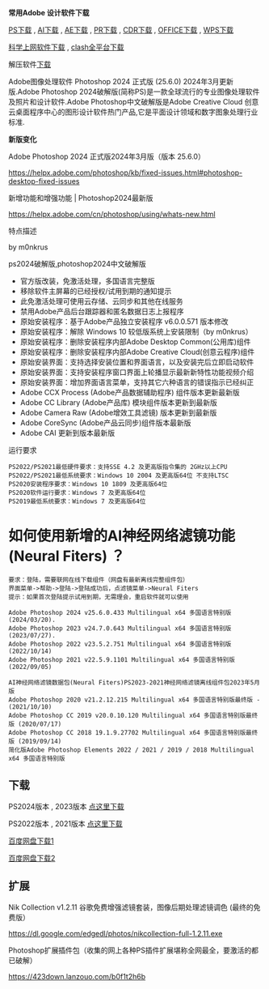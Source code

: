 **常用Adobe 设计软件下载**

[PS下载](ps) , [AI下载](ai) , [AE下载](ae) , [PR下载](pr) , [CDR下载](cdr) , [OFFICE下载](office) , [WPS下载](wps)

[科学上网软件下载](dl) , [clash全平台下载](dl)

解压软件[下载](https://wwo.lanzoul.com/ik8KH1ryv98b)

Adobe图像处理软件 Photoshop 2024 正式版 (25.6.0) 2024年3月更新版.Adobe Photoshop 2024破解版(简称PS)是一款全球流行的专业图像处理软件及照片和设计软件.Adobe Photoshop中文破解版是Adobe Creative Cloud 创意云桌面程序中心的图形设计软件热门产品,它是平面设计领域和数字图象处理行业标准.

**新版变化**

Adobe Photoshop 2024 正式版2024年3月版（版本 25.6.0）

https://helpx.adobe.com/photoshop/kb/fixed-issues.html#photoshop-desktop-fixed-issues

新增功能和增强功能 | Photoshop2024最新版

https://helpx.adobe.com/cn/photoshop/using/whats-new.html

特点描述

by m0nkrus

ps2024破解版,photoshop2024中文破解版
- 官方版改装，免激活处理，多国语言完整版
- 移除软件主屏幕的已经授权/试用到期的通知提示
- 此免激活处理可使用云存储、云同步和其他在线服务
- 禁用Adobe产品后台跟踪器和匿名数据日志上报程序
- 原始安装程序：基于Adob​​e产品独立安装程序 v6.0.0.571 版本修改
- 原始安装程序：解除 Windows 10 较低版系统上安装限制（by m0nkrus）
- 原始安装程序：删除安装程序内部Adobe Desktop Common(公用库)组件
- 原始安装程序：删除安装程序内部Adobe Creative Cloud(创意云程序)组件
- 原始安装界面：支持选择安装位置和界面语言，以及安装完后立即启动软件
- 原始安装界面：支持安装程序窗口界面上轮播显示最新新特性功能视频介绍
- 原始安装界面：增加界面语言菜单，支持其它六种语言的错误指示已经纠正
- Adob​​e CCX Process (Adobe产品数据辅助程序) 组件版本更新最新版
- Adobe CC Library (Adobe产品库) 模块组件版本更新到最新版
- Adob​​e Camera Raw (Adobe增效工具滤镜) 版本更新到最新版
- Adob​​e CoreSync (Adobe产品云同步)组件版本最新版
- Adob​​e CAI 更新到版本最新版

运行要求

```
PS2022/PS2021最低硬件要求：支持SSE 4.2 及更高版指令集的 2GHz以上CPU
PS2022/PS2021最低系统要求：Windows 10 2004 及更高版64位 不支持LTSC
PS2020安装程序要求：Windows 10 1809 及更高版64位
PS2020软件运行要求：Windows 7 及更高版64位
PS2019最低系统要求：Windows 7 及更高版64位
```

# 如何使用新增的AI神经网络滤镜功能 (Neural Fiters) ？
```
要求：登陆，需要联网在线下载组件（网盘有最新离线完整组件包）
界面菜单->帮助->登陆->登陆成功后，点滤镜菜单->Neural Fiters
提示：如果首次登陆提示试用到期，无需理会，重启软件就可以使用

Adobe Photoshop 2024 v25.6.0.433 Multilingual x64 多国语言特别版 (2024/03/20).
Adobe Photoshop 2023 v24.7.0.643 Multilingual x64 多国语言特别版 (2023/07/27).
Adobe Photoshop 2022 v23.5.2.751 Multilingual x64 多国语言特别版 (2022/10/14)
Adobe Photoshop 2021 v22.5.9.1101 Multilingual x64 多国语言特别版 (2022/09/05)

AI神经网络滤镜数据包(Neural Fiters)PS2023-2021神经网络滤镜离线组件包2023年5月版
Adobe Photoshop 2020 v21.2.12.215 Multilingual x64 多国语言特别版最终版 - (2021/10/10)
Adobe Photoshop CC 2019 v20.0.10.120 Multilingual x64 多国语言特别版最终版 (2020/07/17)
Adobe Photoshop CC 2018 19.1.9.27702 Multilingual x64 多国语言特别版最终版 (2019/09/14)
简化版Adobe Photoshop Elements 2022 / 2021 / 2019 / 2018 Multilingual x64 多国语言特别版
```
## 下载
PS2024版本 , 2023版本  [点这里下载](https://www.123pan.com/s/A6cA-rKAJh)

PS2022版本 , 2021版本 [点这里下载](https://www.123pan.com/s/A6cA-YkAJh)

[百度网盘下载1](https://pan.baidu.com/s/1kwBrkZ5SrlOWocGUn65iVw?pwd=2023)

[百度网盘下载2](https://pan.baidu.com/s/1hJZtjUWLQ-RGV5CGGKPO8w?pwd=2023)

## 扩展

Nik Collection v1.2.11 谷歌免费增强滤镜套装，图像后期处理滤镜调色 (最终的免费版）

https://dl.google.com/edgedl/photos/nikcollection-full-1.2.11.exe

Photoshop扩展插件包（收集的网上各种PS插件扩展堪称全网最全，要激活的都已破解）

https://423down.lanzouo.com/b0f1t2h6b
